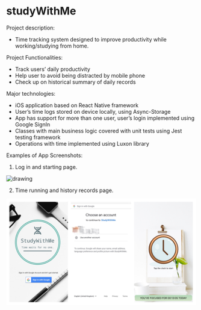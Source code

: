 # studyWithMe
Project description: 
* Time tracking system designed to improve productivity while working/studying from home. 

Project Functionalities: 
* Track users’ daily productivity 
* Help user to avoid being distracted by mobile phone
* Check up on historical summary of daily records

Major technologies: 
* iOS application based on React Native framework
* User’s time logs stored on device locally, using Async-Storage 
* App has support for more than one user, user’s login implemented using Google SignIn 
* Classes with main business logic covered with unit tests using Jest testing framework 
* Operations with time implemented using Luxon library

Examples of App Screenshots:
1. Log in and starting page.
<img src="/studyWithMe2.JPG" alt="drawing" width="600"/>


2. Time running and history records page.
<img src="/images/studyWithMe3.JPG" alt="drawing" width="600"/>


